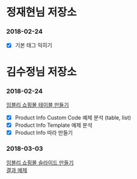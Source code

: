 
# 정재현님 저장소

### 2018-02-24
- [x] 기본 태그 익히기

# 김수정님 저장소

### 2018-02-24
[임블리 쇼핑몰 테이블 만들기](http://imvely.com/product/detail.html?product_no=14225&cate_no=113&display_group=1)
- [x] Product Info Custom Code 예제 분석 (table, list)
- [x] Product Info Template 예제 분석
- [x] Product Info 따라 만들기

### 2018-03-03
[임블리 쇼핑몰 슬라이드 만들기](http://imvely.com/product/detail.html?product_no=13883&cate_no=113&display_group=1)<br/>
[결과 예제](./Crystal/2018-03-03/slide-gif.mov)

